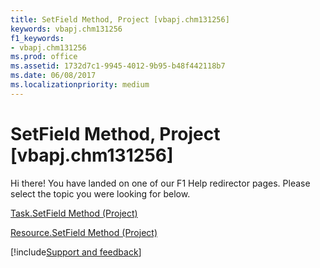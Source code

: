 ```yaml
---
title: SetField Method, Project [vbapj.chm131256]
keywords: vbapj.chm131256
f1_keywords:
- vbapj.chm131256
ms.prod: office
ms.assetid: 1732d7c1-9945-4012-9b95-b48f442118b7
ms.date: 06/08/2017
ms.localizationpriority: medium
---
```



# SetField Method, Project [vbapj.chm131256]

Hi there! You have landed on one of our F1 Help redirector pages. Please select the topic you were looking for below.

[Task.SetField Method (Project)](https://msdn.microsoft.com/library/f25de144-79f0-9c19-500a-94708a1b29a1%28Office.15%29.aspx)

[Resource.SetField Method (Project)](https://msdn.microsoft.com/library/9ac1e770-8716-2954-4459-7f5ff090e2ed%28Office.15%29.aspx)

[!include[Support and feedback](~/includes/feedback-boilerplate.md)]